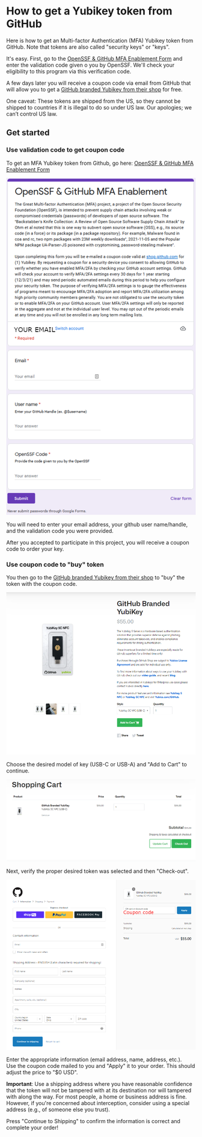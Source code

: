 # How to get a Yubikey token from GitHub

Here is how to get an Multi-factor Authentication (MFA) Yubikey
token from GitHub.
Note that tokens are also called "security keys" or "keys".

It's easy.
First, go to the [OpenSSF & GitHub MFA Enablement Form](https://forms.gle/zYLbdmGsgAFbeZr26) and enter the validation code given o you by OpenSSF.
We'll check your eligibility to this program via this verification code.

A few days later you will receive a coupon code via email from GitHub
that will allow you to get
a [GitHub branded Yubikey from their shop](https://thegithubshop.com/products/github-branded-yubikey?_pos=1&_sid=4893867a7&_ss=r)
for free.

One caveat: These tokens are
shipped from the US, so they cannot be shipped to countries if it
is illegal to do so under US law.
Our apologies; we can’t control US law.

## Get started
### Use validation code to get coupon code

To get an MFA Yubikey token from Github, go here:
[OpenSSF & GitHub MFA Enablement Form](https://forms.gle/zYLbdmGsgAFbeZr26)

![Google Forms screenshot](github-key-1.png)

You will need to enter your email address, your github user name/handle, and the validation code you were provided.

After you accepted to participate in this project, you will receive a coupon code to order your key.


### Use coupon code to "buy" token

You then go to the [GitHub branded Yubikey from their shop](https://thegithubshop.com/products/github-branded-yubikey?_pos=1&_sid=4893867a7&_ss=r) to "buy" the token with the coupon code.

![GitHub shop screenshot](github-key-2.png)

Choose the desired model of key (USB-C or USB-A) and "Add to Cart" to continue.

![GitHub shop model](github-key-3.png)

Next, verify the proper desired token was selected and then "Check-out".

![GitHub shop checkout](github-key-4.png)

Enter the appropriate information (email address, name, address, etc.).  
Use the coupon code mailed to you and "Apply" it to your order.  This should adjust the price to "$0 USD".

**Important**: Use a shipping address where you have reasonable confidence
that the token will not be tampered with at its destination nor
will tampered with along the way. For most
people, a home or business address is fine.
However, if you're concerned about interception,
consider using a special address (e.g., of someone else you trust).

Press "Continue to Shipping" to confirm the information is correct and complete your order!
